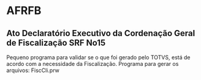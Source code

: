 # AFRFB
## Ato Declaratório Executivo da Cordenação Geral de Fiscalização SRF No15
Pequeno programa para validar se o que foi gerado pelo TOTVS, está de acordo com a necessidade da Fiscalização.
Programa para gerar os arquivos: FiscCli.prw
